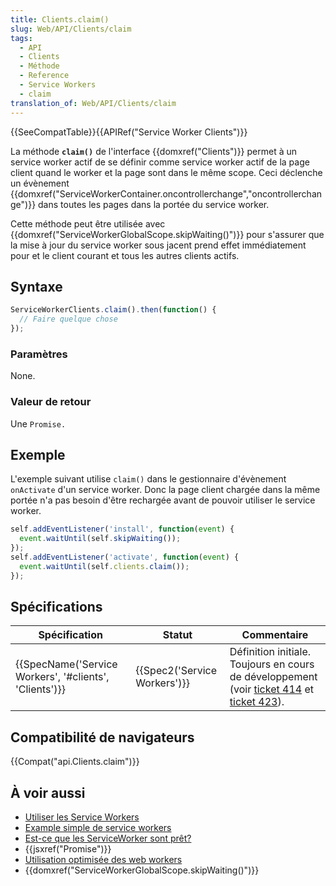 ```yaml
---
title: Clients.claim()
slug: Web/API/Clients/claim
tags:
  - API
  - Clients
  - Méthode
  - Reference
  - Service Workers
  - claim
translation_of: Web/API/Clients/claim
---
```

{{SeeCompatTable}}{{APIRef("Service Worker Clients")}}

La méthode **`claim()`** de l'interface {{domxref("Clients")}} permet à un service worker actif de se définir comme service worker actif de la page client quand le worker et la page sont dans le même scope. Ceci déclenche un évènement {{domxref("ServiceWorkerContainer.oncontrollerchange","oncontrollerchange")}} dans toutes les pages dans la portée du service worker.

Cette méthode peut être utilisée avec {{domxref("ServiceWorkerGlobalScope.skipWaiting()")}} pour s'assurer que la mise à jour du service worker sous jacent prend effet immédiatement pour et le client courant et tous les autres clients actifs.

## Syntaxe

```js
ServiceWorkerClients.claim().then(function() {
  // Faire quelque chose
});
```

### Paramètres

None.

### Valeur de retour

Une `Promise.`

## Exemple

L'exemple suivant utilise `claim()` dans le gestionnaire d'évènement `onActivate` d'un service worker. Donc la page client chargée dans la même portée n'a pas besoin d'être rechargée avant de pouvoir utiliser le service worker.

```js
self.addEventListener('install', function(event) {
  event.waitUntil(self.skipWaiting());
});
self.addEventListener('activate', function(event) {
  event.waitUntil(self.clients.claim());
});
```

## Spécifications

| Spécification                                                            | Statut                               | Commentaire                                                                                                                                                                                                    |
| ------------------------------------------------------------------------ | ------------------------------------ | -------------------------------------------------------------------------------------------------------------------------------------------------------------------------------------------------------------- |
| {{SpecName('Service Workers', '#clients', 'Clients')}} | {{Spec2('Service Workers')}} | Définition initiale. Toujours en cours de développement (voir [ticket 414](https://github.com/slightlyoff/ServiceWorker/issues/414) et [ticket 423](https://github.com/slightlyoff/ServiceWorker/issues/423)). |

## Compatibilité de navigateurs

{{Compat("api.Clients.claim")}}

## À voir aussi

- [Utiliser les Service Workers](/fr/docs/Web/API/ServiceWorker_API/Using_Service_Workers)
- [Example simple de service workers](https://github.com/mdn/sw-test)
- [Est-ce que les ServiceWorker sont prêt?](https://jakearchibald.github.io/isserviceworkerready/)
- {{jsxref("Promise")}}
- [Utilisation optimisée des web workers](/fr/docs/Web/Guide/Performance/Using_web_workers)
- {{domxref("ServiceWorkerGlobalScope.skipWaiting()")}}
